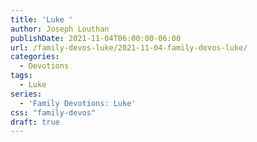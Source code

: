 ```yaml
---
title: 'Luke '
author: Joseph Louthan
publishDate: 2021-11-04T06:00:00-06:00
url: /family-devos-luke/2021-11-04-family-devos-luke/
categories:
  - Devotions
tags:
  - Luke
series:
  - 'Family Devotions: Luke'
css: "family-devos"
draft: true
---
```


